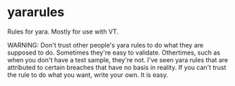 # yararules
Rules for yara.  Mostly for use with VT.

WARNING:  Don't trust other people's yara rules to do what they are supposed to do.  Sometimes they're easy to validate.  Othertimes, such as when you don't have a test sample, they're not.  I've seen yara rules that are attributed to certain breaches that have no basis in reality.  If you can't trust the rule to do what you want, write your own.  It is easy.
